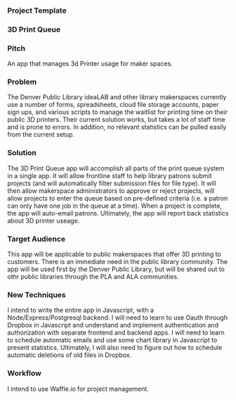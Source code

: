 ### Project Template

### 3D Print Queue
### Pitch

An app that manages 3d Printer usage for maker spaces.

### Problem

The Denver Public Library ideaLAB and other library makerspaces currently use a number of forms, spreadsheets, cloud file storage accounts, paper sign ups, and various scripts to manage the waitlist for printing time on their public 3D printers. Their current solution works, but takes a lot of staff time and is prone to errors. In addition, no relevant statistics can be pulled easily from the current setup. 

### Solution

The 3D Print Queue app will accomplish all parts of the print queue system in a single app. It will allow frontline staff to help library patrons submit projects (and will automatically filter submission files for file type). It will then allow makerspace administrators to approve or reject projects, will allow projects to enter the queue based on pre-defined criteria (i.e. a patron can only have one job in the queue at a time). When a project is complete, the app will auto-email patrons. Ultimately, the app will report back statistics about 3D printer useage. 

### Target Audience

This app will be applicable to public makerspaces that offer 3D printing to customers. There is an immediate need in the public library community. The app will be used first by the Denver Public Library, but will be shared out to othr public libraries through the PLA and ALA communities.

### New Techniques

I intend to write the entire app in Javascript, with a Node/Express/Postgresql backend. I will need to learn to use Oauth through Dropbox in Javascript and understand and implement authentication and authorization with separate frontend and backend apps. I will need to learn to schedule automatic emails and use some chart library in Javascript to present statistics. Ultimately, I will also need to figure out how to schedule automatic deletions of old files in Dropbox.

### Workflow

I intend to use Waffle.io for project management.
